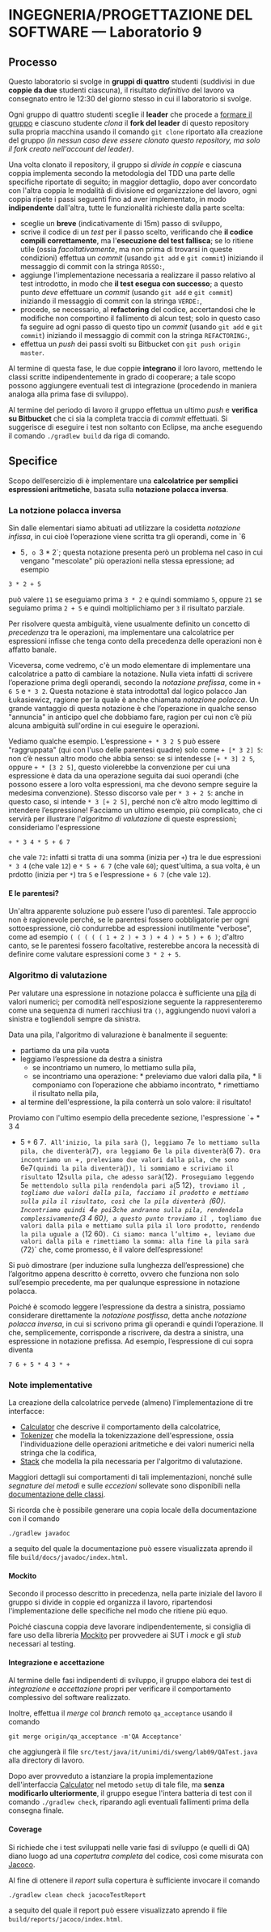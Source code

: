 # INGEGNERIA/PROGETTAZIONE DEL SOFTWARE — Laboratorio 9

## Processo

Questo laboratorio si svolge in **gruppi di quattro** studenti (suddivisi in
due **coppie da due** studenti ciascuna), il risultato *definitivo* del lavoro
va consegnato entro le 12:30 del giorno stesso in cui il laboratorio si
svolge.

Ogni gruppo di quattro studenti sceglie il **leader** che procede a [formare
il gruppo](https://sweng.di.unimi.it/gruppo) e ciascuno studente *clona* il
**fork del leader** di questo repository sulla propria macchina usando il
comando `git clone` riportato alla creazione del gruppo *(in nessun caso deve
essere clonato questo repository, ma solo il fork creato nell'account del
leader)*.

Una volta clonato il repository, il gruppo si *divide in coppie* e ciascuna
coppia implementa secondo la metodologia del TDD una parte delle specifiche
riportate di seguito; in maggior dettaglio, dopo aver concordato con l'altra
coppia le modalità di divisione ed organizzzione del lavoro, ogni coppia
ripete i passi seguenti fino ad aver implementato, in modo **indipendente**
dall'altra, tutte le funzionalità richieste dalla parte scelta:

* sceglie un **breve** (indicativamente di 15m) passo di sviluppo,
* scrive il codice di un *test* per il passo scelto, verificando che **il
  codice compili correttamente**, ma l'**esecuzione del test fallisca**;
  se lo ritiene utile (ossia *facoltativamente*, ma non prima di trovarsi
  in queste condizioni) effettua un *commit* (usando `git add` e `git commit`)
  iniziando il messaggio di commit con la stringa `ROSSO:`,
* aggiunge l'implementazione necessaria a realizzare il passo relativo al test
  introdotto, in modo che **il test esegua con successo**; a questo punto *deve*
  effettuare un *commit* (usando `git add` e `git commit`) iniziando il messaggio di
  commit con la stringa `VERDE:`,
* procede, se necessario, al **refactoring** del codice, accertandosi che le modifiche
  non comportino il fallimento di alcun test; solo in questo caso fa seguire ad ogni
  passo di questo tipo un *commit* (usando `git add` e `git commit`) iniziando il
  messaggio di commit con la stringa `REFACTORING:`,
* effettua un *push* dei passi svolti su Bitbucket con `git push origin master`.

Al termine di questa fase, le due coppie **integrano** il loro lavoro, mettendo
le classi scritte indipendentemente in grado di cooperare; a tale scopo
possono aggiungere eventuali test di integrazione (procedendo in maniera
analoga alla prima fase di sviluppo).

Al termine del periodo di lavoro il gruppo effettua un ultimo *push* e
**verifica su Bitbucket** che ci sia la completa traccia di *commit*
effettuati. Si suggerisce di eseguire i test non soltanto con Eclipse, ma
anche eseguendo il comando `./gradlew build` da riga di comando.

## Specifice

Scopo dell’esercizio di è implementare una **calcolatrice per semplici
espressioni aritmetiche**, basata sulla **notazione polacca inversa**.

### La notzione polacca inversa

Sin dalle elementari siamo abituati ad utilizzare la cosidetta *notazione
infissa*, in cui cioè l’operazione viene scritta tra gli operandi, come in `6
+ 5`, o `3 * 2`; questa notazione presenta però un problema nel caso in cui
vengano "mescolate" più operazioni nella stessa epressione; ad esempio
```
3 * 2 + 5
```
può valere `11` se eseguiamo prima `3 * 2` e quindi sommiamo `5`, oppure `21`
se seguiamo prima `2 + 5` e quindi moltiplichiamo per `3` il risultato
parziale.

Per risolvere questa ambiguità, viene usualmente definito un concetto di
*precedenza* tra le operazioni, ma implementare una calcolatrice per
espressioni infisse che tenga conto della precedenza delle operazioni non è
affatto banale.

Viceversa, come vedremo, c'è un modo elementare di implementare una
calcolatrice a patto di cambiare la notazione. Nulla vieta infatti di scrivere
l’operazione prima degli operandi, secondo la *notazione prefissa*, come in `+
6 5` e `* 3 2`. Questa notazione è stata introdotta1 dal logico polacco Jan
Łukasiewicz, ragione per la quale è anche chiamata *notazione polacca*. Un
grande vantaggio di questa notazione è che l’operazione in qualche senso
"annuncia" in anticipo quel che dobbiamo fare, ragion per cui non c’è più
alcuna ambiguità sull'ordine in cui eseguire le operazioni.

Vediamo qualche esempio. L’espressione `+ * 3 2 5` può essere "raggruppata"
(qui con l'uso delle parentesi quadre) solo come `+ [* 3 2] 5`: non c’è
nessun altro modo che abbia senso: se si intendesse `[+ * 3] 2 5`, oppure `+ *
[3 2 5]`, questo violerebbe la convenzione per cui una espressione è data da
una operazione seguita dai suoi operandi (che possono essere a loro volta
espressioni, ma che devono sempre seguire la medesima convenzione). Stesso
discorso vale per `* 3 + 2 5`: anche in questo caso, si intende  `* 3 [+ 2
5]`, perché non c’è altro modo legittimo di intendere l’espressione!
Facciamo un ultimo esempio, più complicato, che ci servirà per illustrare
l'*algoritmo di valutazione* di queste espressioni; consideriamo l'espressione
```
+ * 3 4 * 5 + 6 7
```
che vale `72`: infatti si tratta di una somma (inizia per `+`) tra le due
espressioni `* 3 4` (che vale `12`) e `* 5 + 6 7` (che vale `60`);
quest'ultima, a sua volta, è un prdotto (inizia per `*`) tra `5` e
l’espressione `+ 6 7` (che vale `12`).

#### E le parentesi?

Un'altra apparente soluzione può essere l'uso di parentesi. Tale approccio non
è ragionevole perché, se le parentesi fossero oobbligatorie per ogni
sottoespressione, ciò condurrebbe ad espressioni inutilmente "verbose", come
ad esempio `( ( ( ( ( 1 + 2 ) + 3 ) + 4 ) + 5 ) + 6 )`; d'altro canto, se le
parentesi fossero facoltative, resterebbe ancora la necessità di definire come
valutare espressioni come `3 * 2 + 5`.


### Algoritmo di valutazione

Per valutare una espressione in notazione polacca è sufficiente una [pila](https://en.wikipedia.org/wiki/Stack_(abstract_data_type))
di valori numerici; per comodità nell'esposizione seguente la rappresenteremo
come una sequenza di numeri racchiusi tra `⟨⟩`, aggiungendo nuovi valori a
sinistra e togliendoli sempre da sinistra.

Data una pila, l'algoritmo di valurazione è banalmente il seguente:

* partiamo da una pila vuota
* leggiamo l’espressione da destra a sinistra
     * se incontriamo un numero, lo mettiamo sulla pila,
     * se incontriamo una operazione:
           * preleviamo due valori dalla pila,
           * li componiamo con l’operazione che abbiamo incontrato,
           * rimettiamo il risultato nella pila,
* al termine dell'espressione, la pila conterrà un solo valore: il risultato!

Proviamo con l'ultimo esempio della precedente sezione, l'espressione `+ * 3 4
* 5 + 6 7`. All'inizio, la pila sarà `⟨⟩`, leggiamo `7` e lo mettiamo sulla
pila, che diventerà `⟨7⟩`, ora leggiamo `6` e la pila diventerà `⟨6 7⟩`. Ora
incontriamo un `+`, preleviamo due valori dalla pila, che sono `6` e `7`
(quindi la pila diventerà `⟨⟩`), li sommiamo e scriviamo il risultato `12`
sulla pila, che adesso sarà `⟨12⟩`. Proseguiamo leggendo `5` e mettendolo
sulla pila rendendola pari a `⟨5 12⟩`, troviamo il `*`, togliamo due valori
dalla pila, facciamo il prodotto e mettiamo sulla pila il risultato, così che
la pila diventerà `⟨60⟩`. Incontriamo quindi `4` e poi `3` che andranno sulla
pila, rendendola complessivamente `⟨3 4 60⟩`, a questo punto troviamo il `*`,
togliamo due valori dalla pila e mettiamo sulla pila il loro prodotto,
rendendo la pila uguale a `⟨12 60⟩`. Ci siamo: manca l’ultimo `+`, leviamo due
valori dalla pila e rimettiamo la somma: alla fine la pila sarà `⟨72⟩` che,
come promesso, è il valore dell’espressione!

Si può dimostrare (per induzione sulla lunghezza dell’espressione) che
l’algoritmo appena descritto è corretto, ovvero che funziona non solo
sull’esempio precedente, ma per qualunque espressione in notazione polacca.

Poiché è scomodo leggere l’espressione da destra a sinistra, possiamo
considerare direttamente la *notazione postfissa*, detta anche *notazione polacca
inversa*, in cui si scrivono prima gli operandi e quindi l’operazione. Il che,
semplicemente, corrisponde a riscrivere, da destra a sinistra, una espressione
in notazione prefissa. Ad esempio, l’espressione di cui sopra diventa
```
7 6 + 5 * 4 3 * +
```

### Note implementative

La creazione della calcolatrice pervede (almeno) l'implementazione di tre
interfacce:

* [Calculator](/src/main/java/it/unimi/di/sweng/lab09/Calculator.java)
  che descrive il comportamento della calcolatrice,
* [Tokenizer](/src/main/java/it/unimi/di/sweng/lab09/Tokenizer.java)
  che modella la tokenizzazione dell'espressione, ossia l'individuazione delle
  operazioni aritmetiche e dei valori numerici nella stringa che la codifica,
* [Stack](/src/main/java/it/unimi/di/sweng/lab09/Stack.java)
  che modella la pila necessaria per l'algoritmo di valutazione.

Maggiori dettagli sui comportamenti di tali implementazioni, nonché sulle
*segnature dei metodi* e sulle *eccezioni* sollevate sono disponibili nella
[documentazione delle classi](http://sweng201608m.surge.sh).

Si ricorda che è possibile generare una copia locale della documentazione con
il comando
```
./gradlew javadoc
```
a sequito del quale la documentazione può essere visualizzata aprendo il file
`build/docs/javadoc/index.html`.


#### Mockito

Secondo il processo descritto in precedenza, nella parte iniziale del lavoro
il gruppo si divide in coppie ed organizza il lavoro, ripartendosi
l'implementazione delle specifiche nel modo che ritiene più equo.

Poiché ciascuna coppia deve lavorare indipendentemente, si consiglia di fare
uso della libreria [Mockito](http://mockito.org/) per provvedere ai SUT i
*mock* e gli *stub* necessari al testing.

#### Integrazione e accettazione

Al termine delle fasi indipendenti di sviluppo, il gruppo elabora dei test di
*integrazione* e *accettazione* propri per verificare il comportamento
complessivo del software realizzato.

Inoltre, effettua il *merge* col *branch* remoto `qa_acceptance` usando il
comando
```
git merge origin/qa_acceptance -m'QA Acceptance'
```
che aggiungerà il file `src/test/java/it/unimi/di/sweng/lab09/QATest.java` alla
directory di lavoro.

Dopo aver provveduto a istanziare la propia implementazione dell'interfaccia
[Calculator](/src/main/java/it/unimi/di/sweng/lab09/Calculator.java) nel
metodo `setUp` di tale file, ma **senza modificarlo ulteriormente**, il gruppo
esegue l'intera batteria di test con il comando `./gradlew check`, riparando
agli eventuali fallimenti prima della consegna finale.

#### Coverage

Si richiede che i test sviluppati nelle varie fasi di sviluppo (e quelli di
QA) diano luogo ad una *copertutra completa* del codice, così come misurata
con [Jacoco](http://eclemma.org/jacoco/).

Al fine di ottenere il *report* sulla copertura è sufficiente invocare il
comando
```
./gradlew clean check jacocoTestReport
```
a sequito del quale il report può essere visualizzato aprendo il file
`build/reports/jacoco/index.html`.



